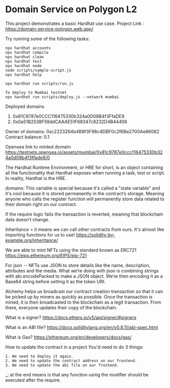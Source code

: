 # Domain Service on Polygon L2

This project demonstrates a basic Hardhat use case. 
Project Link : https://domain-service-polygon.web.app/

Try running some of the following tasks:

```shell
npx hardhat accounts
npx hardhat compile
npx hardhat clean
npx hardhat test
npx hardhat node
node scripts/sample-script.js
npx hardhat help
```
```shell
npx hardhat run scripts/run.js
```

```shell
To deploy to Mumbai testnet
npx hardhat run scripts/deploy.js --network mumbai
```

Deployed domains
1. 0x81C9787e0CCC116475330b324a0D08B4f3FfaDE9
2. 0x0a51B2538F59ddCAAAE51F68347c8232D4B44406

Owner of domains: 0xc2223264b4B8f3F98c4DBF0c2f6Be2700Ae86062
Contract balance: 0.1

Opensea link to minted domain: https://testnets.opensea.io/assets/mumbai/0x81c9787e0ccc116475330b324a0d08b4f3ffade9/0

The Hardhat Runtime Environment, or HRE for short, is an object containing all the functionality that Hardhat exposes when running a task, test or script. In reality, Hardhat is the HRE.

domains: This variable is special because it's called a "state variable" and it's cool because it is stored permanently in the contract’s storage. Meaning anyone who calls the register function will permanently store data related to their domain right on our contract.

If the require logic fails the transaction is reverted, meaning that blockchain data doesn’t change.

Inheritance = it means we can call other contracts from ours. It's almost like importing functions for us to use!
https://solidity-by-example.org/inheritance/

We are able to mint NFTs using the standard known as ERC721 
https://eips.ethereum.org/EIPS/eip-721

For json -- NFTs use JSON to store details like the name, description, attributes and the media. What we’re doing with json is combining strings with abi.encodePacked to make a JSON object. We’re then encoding it as a Base64 string before setting it as the token URI.

Alchemy helps us broadcast our contract creation transaction so that it can be picked up by miners as quickly as possible. Once the transaction is mined, it is then broadcasted to the blockchain as a legit transaction. From there, everyone updates their copy of the blockchain.

What is a signer?
https://docs.ethers.io/v5/api/signer/#signers

What is an ABI file?
https://docs.soliditylang.org/en/v0.8.11/abi-spec.html

What is Gas?
https://ethereum.org/en/developers/docs/gas/

How to update the contract in a project
You'd need to do 3 things:

```shell
1. We need to deploy it again.
2. We need to update the contract address on our frontend.
3. We need to update the abi file on our frontend.
```

_; at the end means is that any function using the modifier should be executed after the require.
